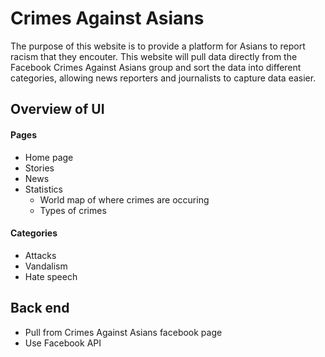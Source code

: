 # Crimes Against Asians

The purpose of this website is to provide a platform for Asians to 
report racism that they encouter. This website will pull data directly 
from the Facebook Crimes Against Asians group and sort the data
into different categories, allowing news reporters and journalists
to capture data easier. 

## Overview of UI

#### Pages
- Home page
- Stories
- News
- Statistics
    - World map of where crimes are occuring
    - Types of crimes

#### Categories
- Attacks
- Vandalism
- Hate speech

## Back end
- Pull from Crimes Against Asians facebook page
- Use Facebook API

